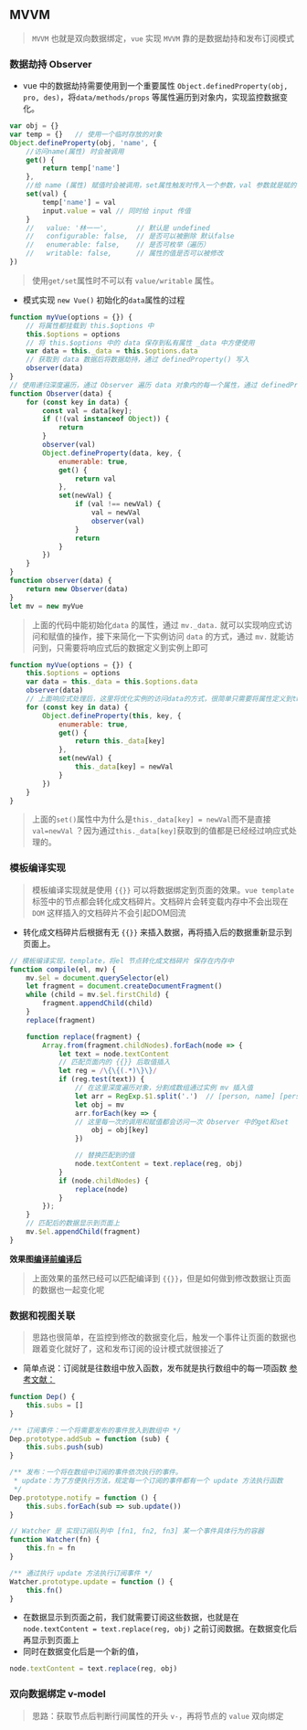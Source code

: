 ## MVVM
> `MVVM` 也就是双向数据绑定，`vue` 实现 `MVVM` 靠的是数据劫持和发布订阅模式

### 数据劫持 Observer
* vue 中的数据劫持需要使用到一个重要属性 `Object.definedProperty(obj, pro, des)`，将`data/methods/props` 等属性遍历到对象内，实现监控数据变化。
``` js
var obj = {}
var temp = {}   // 使用一个临时存放的对象
Object.defineProperty(obj, 'name', {
    //访问name(属性) 时会被调用
    get() {
        return temp['name']
    },
    //给 name (属性) 赋值时会被调用，set属性触发时传入一个参数，val 参数就是赋的值
    set(val) {
        temp['name'] = val
        input.value = val // 同时给 input 传值
    }
    //   value: '林一一',       // 默认是 undefined
    //   configurable: false,  // 是否可以被删除 默认false
    //   enumerable: false,    // 是否可枚举（遍历） 
    //   writable: false,      // 属性的值是否可以被修改
})
```
> 使用`get/set`属性时不可以有 `value/writable` 属性。
* 模式实现 `new Vue()` 初始化的`data`属性的过程
``` js
function myVue(options = {}) {
    // 将属性都挂载到 this.$options 中
    this.$options = options
    // 将 this.$options 中的 data 保存到私有属性 _data 中方便使用
    var data = this._data = this.$options.data
    // 获取到 data 数据后将数据劫持，通过 definedProperty() 写入
    observer(data)
}
// 使用递归深度遍历，通过 Observer 遍历 data 对象内的每一个属性，通过 definedProperty() 写入
function Observer(data) {
    for (const key in data) {
        const val = data[key];
        if (!(val instanceof Object)) {
            return
        }
        observer(val)
        Object.defineProperty(data, key, {
            enumerable: true,
            get() {
                return val
            },
            set(newVal) {
                if (val !== newVal) {
                    val = newVal
                    observer(val)
                }
                return
            }
        })
    }
}
function observer(data) {
    return new Observer(data)
}
let mv = new myVue
```
> 上面的代码中能初始化`data` 的属性，通过 `mv._data.` 就可以实现响应式访问和赋值的操作，接下来简化一下实例访问 `data` 的方式，通过 `mv.` 就能访问到，只需要将响应式后的数据定义到实例上即可
``` js
function myVue(options = {}) {
    this.$options = options
    var data = this._data = this.$options.data
    observer(data)
    // 上面响应式处理后，这里将优化实例的访问data的方式，很简单只需要将属性定义到this(实例)上就行
    for (const key in data) {
        Object.defineProperty(this, key, {
            enumerable: true,
            get() {
                return this._data[key]
            },
            set(newVal) {
                this._data[key] = newVal
            }
        })
    }
}
```
> 上面的`set()`属性中为什么是`this._data[key] = newVal`而不是直接 `val=newVal` ？因为通过`this._data[key]`获取到的值都是已经经过响应式处理的。

### 模板编译实现
> 模板编译实现就是使用 `{{}}` 可以将数据绑定到页面的效果。`vue template` 标签中的节点都会转化成文档碎片。文档碎片会转变载内存中不会出现在 `DOM` 这样插入的文档碎片不会引起DOM回流 
* 转化成文档碎片后根据有无 `{{}}` 来插入数据，再将插入后的数据重新显示到页面上。
``` js
// 模板编译实现，template，将el 节点转化成文档碎片 保存在内存中
function compile(el, mv) {
    mv.$el = document.querySelector(el)
    let fragment = document.createDocumentFragment()
    while (child = mv.$el.firstChild) {
        fragment.appendChild(child)
    }
    replace(fragment)

    function replace(fragment) {
        Array.from(fragment.childNodes).forEach(node => {
            let text = node.textContent
            // 匹配页面内的 {{}} 后取值插入
            let reg = /\{\{(.*)\}\}/
            if (reg.test(text)) {
                // 在这里深度遍历对象，分割成数组通过实例 mv 插入值
                let arr = RegExp.$1.split('.')  // [person, name] [person.age]
                let obj = mv
                arr.forEach(key => {
                // 这里每一次的调用和赋值都会访问一次 Observer 中的get和set
                    obj = obj[key]      
                })

                // 替换匹配到的值
                node.textContent = text.replace(reg, obj)
            }
            if (node.childNodes) {
                replace(node)
            }
        });
    }
    // 匹配后的数据显示到页面上
    mv.$el.appendChild(fragment)
}
```
__效果图[编译前](./img/afterCompile.jpg)[编译后](./img/beforeCompile.jpg)__
> 上面效果的虽然已经可以匹配编译到 `{{}}`，但是如何做到修改数据让页面的数据也一起变化呢

### 数据和视图关联
> 思路也很简单，在监控到修改的数据变化后，触发一个事件让页面的数据也跟着变化就好了，这和发布订阅的设计模式就很接近了
* 简单点说：订阅就是往数组中放入函数，发布就是执行数组中的每一项函数
[参考文献：]()
``` js
function Dep() {
    this.subs = []
}

/** 订阅事件：一个将需要发布的事件放入到数组中 */
Dep.prototype.addSub = function (sub) {
    this.subs.push(sub)
}

/** 发布：一个将在数组中订阅的事件依次执行的事件。
 * update：为了方便执行方法，规定每一个订阅的事件都有一个 update 方法执行函数
 */
Dep.prototype.notify = function () {
    this.subs.forEach(sub => sub.update())
}

// Watcher 是 实现订阅队列中 [fn1, fn2, fn3] 某一个事件具体行为的容器
function Watcher(fn) {
    this.fn = fn
}

/** 通过执行 update 方法执行订阅事件 */
Watcher.prototype.update = function () {
    this.fn()
}
```
* 在数据显示到页面之前，我们就需要订阅这些数据，也就是在 `node.textContent = text.replace(reg, obj)` 之前订阅数据。在数据变化后再显示到页面上
* 同时在数据变化后是一个新的值，
``` js
node.textContent = text.replace(reg, obj)
```

### 双向数据绑定 v-model
> 思路：获取节点后判断行间属性的开头 `v-`，再将节点的 `value` 双向绑定
``` js

```







